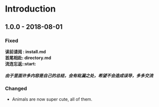 # Introduction

## 1.0.0 - 2018-08-01

### Fixed

**读前请阅 : install.md  
首尾相赴: directory.md  
流连忘返::start:**

#### _由于里面许多内容是自己的总结，会有纰漏之处，希望不会造成误导，多多交流_

### Changed

* Animals are now super cute, all of them.



